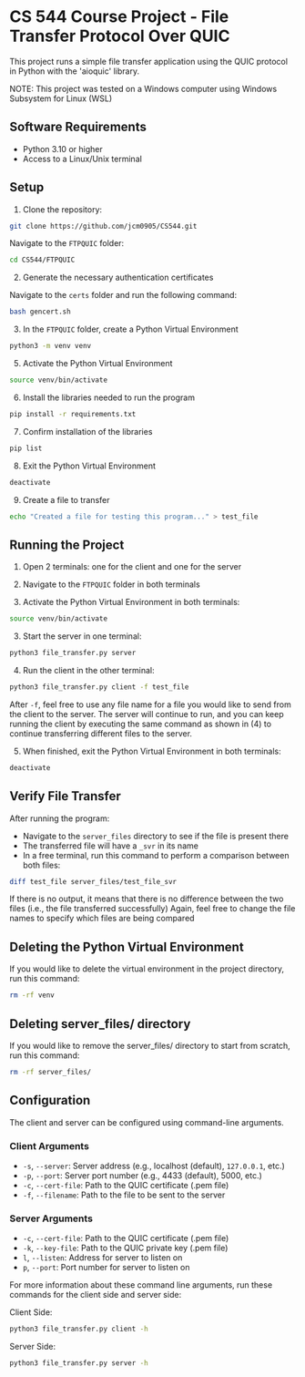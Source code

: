 # CS 544 Course Project - File Transfer Protocol Over QUIC

This project runs a simple file transfer application using the QUIC protocol in Python with the 'aioquic' library.

NOTE: This project was tested on a Windows computer using Windows Subsystem for Linux (WSL)

## Software Requirements

- Python 3.10 or higher
- Access to a Linux/Unix terminal

## Setup
1. Clone the repository:
```sh
git clone https://github.com/jcm0905/CS544.git
```
Navigate to the `FTPQUIC` folder:
```sh
cd CS544/FTPQUIC
```

2. Generate the necessary authentication certificates

Navigate to the `certs` folder and run the following command:
```sh
bash gencert.sh
```
3. In the `FTPQUIC` folder, create a Python Virtual Environment
```sh
python3 -m venv venv
```

5. Activate the Python Virtual Environment
```sh
source venv/bin/activate
```

6. Install the libraries needed to run the program
```sh
pip install -r requirements.txt
```

7. Confirm installation of the libraries
```sh
pip list
```

8. Exit the Python Virtual Environment
```sh
deactivate
```

9. Create a file to transfer
```sh
echo "Created a file for testing this program..." > test_file
```

## Running the Project

1. Open 2 terminals: one for the client and one for the server

2. Navigate to the `FTPQUIC` folder in both terminals

4. Activate the Python Virtual Environment in both terminals:
```sh
source venv/bin/activate
```

3. Start the server in one terminal:
```sh
python3 file_transfer.py server
```

4. Run the client in the other terminal:
```sh
python3 file_transfer.py client -f test_file
```
After `-f`, feel free to use any file name for a file you would like to send from the client to the server.
The server will continue to run, and you can keep running the client by executing the same command as shown in (4) to continue transferring different files to the server.

5. When finished, exit the Python Virtual Environment in both terminals:
```sh
deactivate
```

## Verify File Transfer

After running the program:
- Navigate to the `server_files` directory to see if the file is present there
- The transferred file will have a `_svr` in its name
- In a free terminal, run this command to perform a comparison between both files:
```sh
diff test_file server_files/test_file_svr
```

If there is no output, it means that there is no difference between the two files (i.e., the file transferred successfully)
Again, feel free to change the file names to specify which files are being compared

## Deleting the Python Virtual Environment

If you would like to delete the virtual environment in the project directory, run this command:
```sh
rm -rf venv
```


## Deleting server_files/ directory

If you would like to remove the server_files/ directory to start from scratch, run this command:
```sh
rm -rf server_files/
```

## Configuration

The client and server can be configured using command-line arguments.

### Client Arguments

- `-s`, `--server`: Server address (e.g., localhost (default), `127.0.0.1`, etc.)
- `-p`, `--port`: Server port number (e.g., 4433 (default), 5000, etc.)
- `-c`, `--cert-file`: Path to the QUIC certificate (.pem file)
- `-f`, `--filename`: Path to the file to be sent to the server

### Server Arguments

- `-c`, `--cert-file`: Path to the QUIC certificate (.pem file)
- `-k`, `--key-file`: Path to the QUIC private key (.pem file)
- `l`, `--listen`: Address for server to listen on
- `p`, `--port`: Port number for server to listen on

For more information about these command line arguments, run these commands for the client side and server side:

Client Side:
```sh
python3 file_transfer.py client -h
```

Server Side:
```sh
python3 file_transfer.py server -h
```
